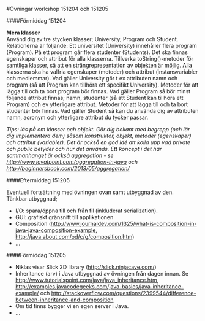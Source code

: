 #Övningar workshop 151204 och 151205


####Förmiddag 151204 

**Mera klasser**  
Använd dig av tre stycken klasser; University, Program och Student. Relationerna är följande:
Ett universitet (University) innehåller flera program (Program). På ett program går flera studenter (Students).
Det ska finnas egenskaper och attribut för alla klasserna. Tillverka toString()-metoder för samtliga klasser, så att en
strängrepresentation av objekten är möjlig. Alla klasserna ska ha valfria egenskaper (metoder) och attribut (instansvariabler och medlemmar).
Vad gäller University gör t ex attributen namn och program (så att Program kan tillhöra ett specifikt University).
Metoder för att lägga till och ta bort program bör finnas. Vad gäller Program så bör minst följande attribut finnas; namn, studenter (så att Student kan tillhöra ett Program) och ev ytterligare attribut.
Metoder för att lägga till och ta bort studenter bör finnas.
Vad gäller Student så kan du använda dig av attributen namn, acronym och ytterligare attribut du tycker passar.

_Tips: läs på om klasser och objekt. Gör dig bekant med begrepp (och lär dig implementera dem) såsom konstruktor, objekt, metoder 
(egenskaper) och attribut (variabler). 
Det är också en god idé att kolla upp vad private och public betyder och hur det används. Ett koncept i det här sammanhanget är också 
aggregation - se http://www.javatpoint.com/aggregation-in-java och http://beginnersbook.com/2013/05/aggregation/_  


####Eftermiddag 151205  

Eventuell fortsättning med övningen ovan samt utbyggnad av den.  
Tänkbar utbyggnad;  
+ I/O: spara/öppna till och från fil (inkluderat serialization).
+ GUI: grafiskt gränsnitt till applikationen  
+ Composition (http://www.journaldev.com/1325/what-is-composition-in-java-java-composition-example, http://java.about.com/od/c/g/composition.htm)
+ ...

####Förmiddag 151205  
+ Niklas visar Slick 2D library (http://slick.ninjacave.com/)
+ Inheritance (arv) i Java utbyggnad av övningen från dagen innan. Se http://www.tutorialspoint.com/java/java_inheritance.htm, http://examples.javacodegeeks.com/java-basics/java-inheritance-example/ och http://stackoverflow.com/questions/2399544/difference-between-inheritance-and-composition
+ Om tid finns bygger vi en egen server i Java.  
+ ...
